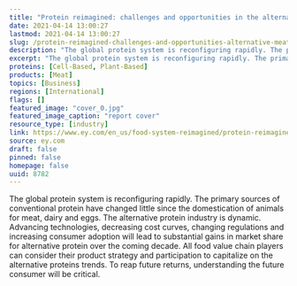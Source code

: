 ```yaml
---
title: "Protein reimagined: challenges and opportunities in the alternative meat industry"
date: 2021-04-14 13:00:27
lastmod: 2021-04-14 13:00:27
slug: /protein-reimagined-challenges-and-opportunities-alternative-meat-industry
description: "The global protein system is reconfiguring rapidly. The primary sources of conventional protein have changed little since the domestication of animals for meat, dairy and eggs. The alternative protein industry is dynamic. Advancing technologies, decreasing cost curves, changing regulations and increasing consumer adoption will lead to substantial gains in market share for alternative protein over the coming decade. All food value chain players can consider their product strategy and participation to capitalize on the alternative proteins trends."
excerpt: "The global protein system is reconfiguring rapidly. The primary sources of conventional protein have changed little since the domestication of animals for meat, dairy and eggs. The alternative protein industry is dynamic. Advancing technologies, decreasing cost curves, changing regulations and increasing consumer adoption will lead to substantial gains in market share for alternative protein over the coming decade. All food value chain players can consider their product strategy and participation to capitalize on the alternative proteins trends."
proteins: [Cell-Based, Plant-Based]
products: [Meat]
topics: [Business]
regions: [International]
flags: []
featured_image: "cover_0.jpg"
featured_image_caption: "report cover"
resource_type: [industry]
link: https://www.ey.com/en_us/food-system-reimagined/protein-reimagined-challenges-and-opportunities-in-the-alternative-meat-industry
source: ey.com
draft: false
pinned: false
homepage: false
uuid: 8782
---
```

The global protein system is reconfiguring rapidly. The primary sources
of conventional protein have changed little since the domestication of
animals for meat, dairy and eggs. The alternative protein industry is
dynamic. Advancing technologies, decreasing cost curves, changing
regulations and increasing consumer adoption will lead to substantial
gains in market share for alternative protein over the coming decade.
All food value chain players can consider their product strategy and
participation to capitalize on the alternative proteins trends. To reap
future returns, understanding the future consumer will be critical.
